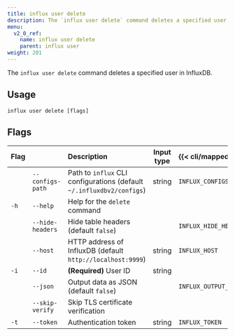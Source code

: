 ```yaml
---
title: influx user delete
description: The `influx user delete` command deletes a specified user.
menu:
  v2_0_ref:
    name: influx user delete
    parent: influx user
weight: 201
---
```


The `influx user delete` command deletes a specified user in InfluxDB.

## Usage
```
influx user delete [flags]
```

## Flags
| Flag |                  | Description                                                           | Input type  | {{< cli/mapped >}}    |
|:---- |:---              |:-----------                                                           |:----------: |:------------------    |
|      | `--configs-path` | Path to `influx` CLI configurations (default `~/.influxdbv2/configs`) | string      |`INFLUX_CONFIGS_PATH`  |
| `-h` | `--help`         | Help for the `delete` command                                         |             |                       |
|      | `--hide-headers` | Hide table headers (default `false`)                                  |             | `INFLUX_HIDE_HEADERS` |
|      | `--host`         | HTTP address of InfluxDB (default `http://localhost:9999`)            | string      | `INFLUX_HOST`         |
| `-i` | `--id`           | **(Required)** User ID                                                | string      |                       |
|      | `--json`         | Output data as JSON (default `false`)                                 |             | `INFLUX_OUTPUT_JSON`  |
|      | `--skip-verify`  | Skip TLS certificate verification                                     |             |                       |
| `-t` | `--token`        | Authentication token                                                  | string      | `INFLUX_TOKEN`        |
